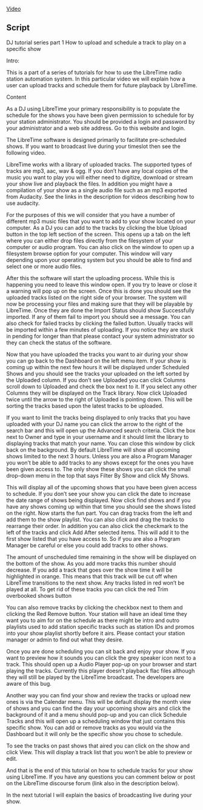 [Video](https://youtu.be/SLlcKovXQIo)

## Script

DJ tutorial series part 1 
How to upload and schedule a track to play on a specific show

Intro:

This is a part of a series of tutorials for how to use the LibreTime radio station automation system. In this particular video we will explain how a user can upload tracks and schedule them for future playback by LibreTime.

Content

As a DJ using LibreTime your primary responsibility is to populate the schedule for the shows you have been given permission to schedule for by your station administrator. You should be provided a login and password by your administrator and a web site address. Go to this website and login.

The LibreTime software is designed primarily to facilitate pre-scheduled shows. If you want to broadcast live during your timeslot then see the following video.

LibreTime works with a library of uploaded tracks. The supported types of tracks are mp3, aac, wav & ogg. If you don’t have any local copies of the music you want to play you will either need to digitize, download or stream your show live and playback the files. In addition you might have a compilation of your show as a single audio file such as an mp3 exported from Audacity. See the links in the description for videos describing how to use audacity.

For the purposes of this we will consider that you have a number of different mp3 music files that you want to add to your show located on your computer. As a DJ you can add to the tracks by clicking the blue Upload button in the top left section of the screen. This opens up a tab on the left where you can either drop files directly from the filesystem of your computer or audio program. You can also click on the window to open up a filesystem browse option for your computer. This window will vary depending upon your operating system but you should be able to find and select one or more audio files.

After this the software will start the uploading process. While this is happening you need to leave this window open. If you try to leave or close it a warning will pop up on the screen. Once this is done you should see the uploaded tracks listed on the right side of your browser. The system will now be processing your files and making sure that they will be playable by LibreTime. Once they are done the Import Status should show Successfully imported. If any of them fail to import you should see a message. You can also check for failed tracks by clicking the failed button. Usually tracks will be imported within a few minutes of uploading. If you notice they are stuck in pending for longer than that please contact your system administrator so they can check the status of the software.

Now that you have uploaded the tracks you want to air during your show you can go back to the Dashboard on the left menu item. If your show is coming up within the next few hours it will be displayed under Scheduled Shows and you should see the tracks your uploaded on the left sorted by the Uploaded column. If you don’t see Uploaded you can click Columns scroll down to Uploaded and check the box next to it. If you select any other Columns they will be displayed on the Track library. Now click Uploaded twice until the arrow to the right of Uploaded is pointing down. This will be sorting the tracks based upon the latest tracks to be uploaded.

If you want to limit the tracks being displayed to only tracks that you have uploaded with your DJ name you can click the arrow to the right of the search bar and this will open up the Advanced search criteria. Click the box next to Owner and type in your username and it should limit the library to displaying tracks that match your name. You can close this window by click back on the background.
By default LibreTime will show all upcoming shows limited to the next 3 hours. Unless you are also a Program Manager you won’t be able to add tracks to any shows except for the ones you have been given access to. The only show these shows you can click the small drop-down menu in the top that says Filter By Show and click My Shows.

This will display all of the upcoming shows that you have been given access to schedule. If you don’t see your show you can click the date to increase the date range of shows being displayed. Now click find shows and if you have any shows coming up within that time you should see the shows listed on the right. Now starts the fun part. You can drag tracks from the left and add them to the show playlist. You can also click and drag the tracks to rearrange their order. In addition you can also click the checkmark to the left of the tracks and click Add After selected items. This will add it to the first show listed that you have access to. So if you are also a Program Manager be careful or else you could add tracks to other shows.

The amount of unscheduled time remaining in the show will be displayed on the bottom of the show. As you add more tracks this number should decrease. If you add a track that goes over the show time it will be highlighted in orange. This means that this track will be cut off when LibreTime transitions to the next show. Any tracks listed in red won’t be played at all. To get rid of these tracks you can click the red Trim overbooked shows button

You can also remove tracks by clicking the checkbox next to them and clicking the Red Remove button. Your station will have an ideal time they want you to aim for on the schedule as there might be intro and outro playlists used to add station specific tracks such as station IDs and promos into your show playlist shortly before it airs. Please contact your station manager or admin to find out what they desire.

Once you are done scheduling you can sit back and enjoy your show. If you want to preview how it sounds you can click the grey speaker icon next to a track. This should open up a Audio Player pop-up on your browser and start playing the tracks. Currently this player doesn’t playback flac files although they will still be played by the LibreTime broadcast. The developers are aware of this bug. 

Another way you can find your show and review the tracks or upload new ones is via the Calendar menu. This will be default display the month view of shows and you can find the day your upcoming show airs and click the background of it and a menu should pop-up and you can click Schedule Tracks and this will open up a scheduling window that just contains this specific show. You can add or remove tracks as you would via the Dashboard but it will only be the specific show you chose to schedule. 

To see the tracks on past shows that aired you can click on the show and click View. This will display a track list that you won’t be able to preview or edit.

And that is the end of this tutorial on how to schedule tracks for your show using LibreTime. If you have any questions you can comment below or post on the LibreTime discourse forum (link also in the description below).

In the next tutorial I will explain the basics of broadcasting live during your show.